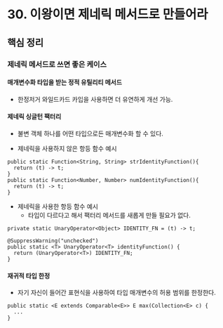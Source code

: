 # 30. 이왕이면 제네릭 메서드로 만들어라

## 핵심 정리
### 제네릭 메서드로 쓰면 좋은 케이스
#### 매개변수화 타입을 받는 정적 유틸리티 메서드
 * 한정저거 와일드카드 카입을 사용하면 더 유연하게 개선 가능.
#### 제네릭 싱글턴 팩터리
 * 불변 객체 하나를 어떤 타입으로든 매개변수화 할 수 있다.

 * 제네릭을 사용하지 않은 항등 함수 예시
```
public static Function<String, String> strIdentityFunction(){
  return (t) -> t;
}
public static Function<Number, Number> numIdentityFunction(){
  return (t) -> t;
}
```
 * 제네릭을 사용한 항등 함수 예시
   * 타입이 다르다고 해서 팩터리 메서드를 새롭게 만들 필요가 없다.
```
private static UnaryOperator<Object> IDENTITY_FN = (t) -> t;

@SuppressWarning("unchecked")
public static <T> UnaryOperator<T> identityFunction() {
  return (UnaryOperator<T>) IDENTITY_FN; 
}
```

#### 재귀적 타입 한정
 * 자기 자신이 들어간 표현식을 사용하여 타입 매개변수의 허용 범위를 한정한다.
```
public static <E extends Comparable<E>> E max(Collection<E> c) {
  ...
}
```
